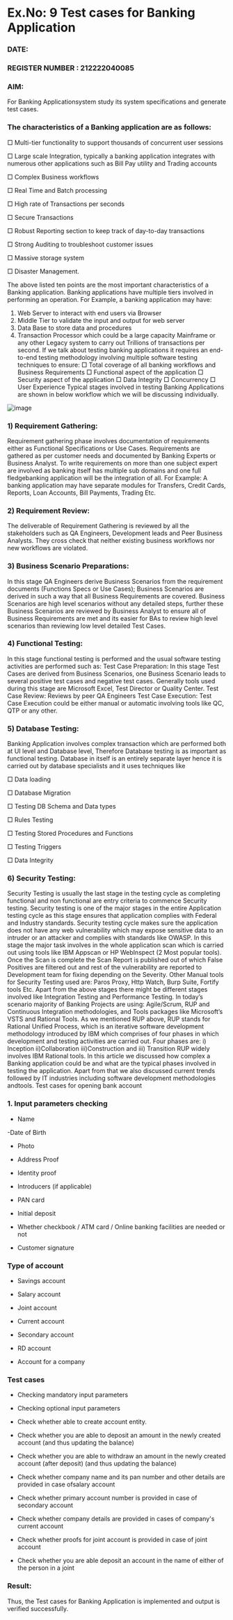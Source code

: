 # Ex.No: 9  Test cases for Banking Application

### DATE:                                                                            
### REGISTER NUMBER : 212222040085
### AIM: 
For Banking Applicationsystem study its system specifications and generate test cases.
### The characteristics of a Banking application are as follows:

□ Multi-tier functionality to support thousands of concurrent user sessions

□ Large scale Integration, typically a banking application integrates with
numerous other applications such as Bill Pay utility and Trading accounts

□ Complex Business workflows

□ Real Time and Batch processing

□ High rate of Transactions per seconds

□ Secure Transactions

□ Robust Reporting section to keep track of day-to-day transactions

□ Strong Auditing to troubleshoot customer issues

□ Massive storage system

□ Disaster Management.

The above listed ten points are the most important characteristics of a Banking
application.
Banking applications have multiple tiers involved in performing an operation. For Example, a
banking application may have:
1. Web Server to interact with end users via Browser
2. Middle Tier to validate the input and output for web server
3. Data Base to store data and procedures
4. Transaction Processor which could be a large capacity Mainframe or any other
Legacy system to carry out Trillions of transactions per second.
If we talk about testing banking applications it requires an end-to-end testing methodology
involving multiple software testing techniques to ensure:
□ Total coverage of all banking workflows and Business Requirements
□ Functional aspect of the application
□ Security aspect of the application
□ Data Integrity
□ Concurrency
□ User Experience
Typical stages involved in testing Banking Applications are shown in below workflow
which we will be discussing individually.

![image](https://github.com/user-attachments/assets/e3d41842-e0b9-4372-a44a-7e8987357544)


### 1) Requirement Gathering:
Requirement gathering phase involves documentation of requirements either as Functional
Specifications or Use Cases. Requirements are gathered as per customer needs and documented
by Banking Experts or Business Analyst. To write requirements on more than one subject
expert are involved as banking itself has multiple sub domains and one full fledgebanking
application will be the integration of all. For Example: A banking application may have
separate modules for Transfers, Credit Cards, Reports, Loan Accounts, Bill Payments, Trading
Etc.
### 2) Requirement Review:
The deliverable of Requirement Gathering is reviewed by all the stakeholders such as QA
Engineers, Development leads and Peer Business Analysts. They cross check that neither
existing business workflows nor new workflows are violated.
### 3) Business Scenario Preparations:
In this stage QA Engineers derive Business Scenarios from the requirement documents
(Functions Specs or Use Cases); Business Scenarios are derived in such a way that all
Business Requirements are covered. Business Scenarios are high level scenarios without any
detailed steps, further these Business Scenarios are reviewed by Business Analyst to ensure
all of Business Requirements are met and its easier for BAs to review high level scenarios
than reviewing low level detailed Test Cases.
### 4) Functional Testing:
In this stage functional testing is performed and the usual software testing activities are
performed such as:
Test Case Preparation:
In this stage Test Cases are derived from Business Scenarios, one Business Scenario leads to
several positive test cases and negative test cases. Generally tools used during this stage are
Microsoft Excel, Test Director or Quality Center.
Test Case Review:
Reviews by peer QA Engineers
Test Case Execution:
Test Case Execution could be either manual or automatic involving tools like QC, QTP or
any other.
### 5) Database Testing:
Banking Application involves complex transaction which are performed both at UI level and
Database level, Therefore Database testing is as important as functional testing. Database in
itself is an entirely separate layer hence it is carried out by database specialists and it uses techniques like

□ Data loading

□ Database Migration

□ Testing DB Schema and Data types

□ Rules Testing

□ Testing Stored Procedures and Functions

□ Testing Triggers

□ Data Integrity

### 6) Security Testing:
Security Testing is usually the last stage in the testing cycle as completing functional and non
functional are entry criteria to commence Security testing. Security testing is one of the major
stages in the entire Application testing cycle as this stage ensures that application complies
with Federal and Industry standards. Security testing cycle makes sure the application does not
have any web vulnerability which may expose sensitive data to an intruder or an attacker and
complies with standards like OWASP.
In this stage the major task involves in the whole application scan which is carried out using
tools like IBM Appscan or HP WebInspect (2 Most popular tools).
Once the Scan is complete the Scan Report is published out of which False Positives are
filtered out and rest of the vulnerability are reported to Development team for fixing
depending on the Severity.
Other Manual tools for Security Testing used are: Paros Proxy, Http Watch, Burp Suite,
Fortify tools Etc.
Apart from the above stages there might be different stages involved like Integration Testing
and Performance Testing.
In today’s scenario majority of Banking Projects are using: Agile/Scrum, RUP and
Continuous Integration methodologies, and Tools packages like Microsoft’s VSTS and
Rational Tools. As we mentioned RUP above, RUP stands for Rational Unified Process,
which is an iterative software development methodology introduced by IBM which
comprises of four phases in which development and testing activities are carried out.
Four phases are:
i) Inception
ii)Collaboration
iii)Construction and
iii) Transition
RUP widely involves IBM Rational tools.
In this article we discussed how complex a Banking application could be and what are the
typical phases involved in testing the application. Apart from that we also discussed current
trends followed by IT industries including software development methodologies andtools.
Test cases for opening bank account
### 1. Input parameters checking
- Name
 
-Date of Birth

- Photo
  
- Address Proof

- Identity proof

- Introducers (if applicable)

- PAN card
  
- Initial deposit

- Whether checkbook / ATM card / Online banking facilities are needed or not

- Customer signature

### Type of account
- Savings account
  
- Salary account

- Joint account

- Current account
  
- Secondary account
  
- RD account

- Account for a company

### Test cases

- Checking mandatory input parameters

- Checking optional input parameters

- Check whether able to create account entity.

- Check whether you are able to deposit an amount in the newly created account (and thus updating the balance)

- Check whether you are able to withdraw an amount in the newly created account (after
deposit) (and thus updating the balance)

- Check whether company name and its pan number and other details are provided in case ofsalary
account

- Check whether primary account number is provided in case of secondary account

- Check whether company details are provided in cases of company's current account

- Check whether proofs for joint account is provided in case of joint account

- Check whether you are able deposit an account in the name of either of the person in a joint


### Result:
Thus, the Test cases for Banking Application is implemented and output is verified successfully. 
